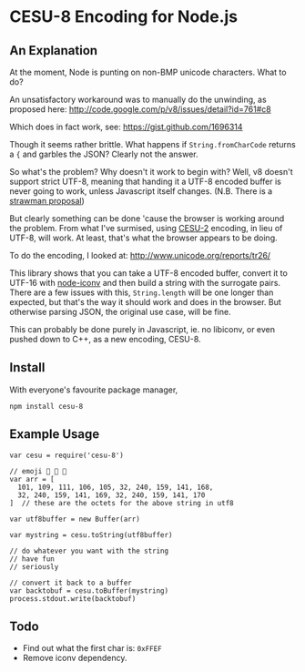 CESU-8 Encoding for Node.js
===========================


An Explanation
--------------

At the moment, Node is punting on non-BMP unicode characters. What to do?

An unsatisfactory workaround was to manually do the unwinding, as proposed here:
http://code.google.com/p/v8/issues/detail?id=761#c8

Which does in fact work, see:
https://gist.github.com/1696314

Though it seems rather brittle. What happens if `String.fromCharCode` returns a `{` and garbles the JSON? Clearly not the answer.

So what's the problem? Why doesn't it work to begin with? Well, v8 doesn't support strict UTF-8, meaning that handing it a UTF-8 encoded buffer is never going to work, unless Javascript itself changes. (N.B. There is a [strawman proposal](http://wiki.ecmascript.org/doku.php?id=strawman:support_full_unicode_in_strings))

But clearly something can be done 'cause the browser is working around the problem. From what I've surmised, using [CESU-2](http://en.wikipedia.org/wiki/CESU-8) encoding, in lieu of UTF-8, will work. At least, that's what the browser appears to be doing.

To do the encoding, I looked at:
http://www.unicode.org/reports/tr26/

This library shows that you can take a UTF-8 encoded buffer, convert it to UTF-16 with [node-iconv](https://github.com/bnoordhuis/node-iconv) and then build a string with the surrogate pairs. There are a few issues with this, `String.length` will be one longer than expected, but that's the way it should work and does in the browser. But otherwise parsing JSON, the original use case, will be fine.

This can probably be done purely in Javascript, ie. no libiconv, or even pushed down to C++, as a new encoding, CESU-8.


Install
-------

With everyone's favourite package manager,

    npm install cesu-8


Example Usage
-------------

    var cesu = require('cesu-8')

    // emoji 🍨 🍩 🍪
    var arr = [
      101, 109, 111, 106, 105, 32, 240, 159, 141, 168,
      32, 240, 159, 141, 169, 32, 240, 159, 141, 170
    ]  // these are the octets for the above string in utf8

    var utf8buffer = new Buffer(arr)

    var mystring = cesu.toString(utf8buffer)

    // do whatever you want with the string
    // have fun
    // seriously

    // convert it back to a buffer
    var backtobuf = cesu.toBuffer(mystring)
    process.stdout.write(backtobuf)


Todo
----

- Find out what the first char is: `0xFFEF`
- Remove iconv dependency.